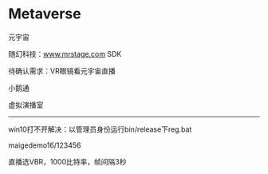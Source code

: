 # Metaverse
元宇宙

随幻科技：www.mrstage.com SDK

待确认需求：VR眼镜看元宇宙直播

小鹅通

虚拟演播室

------------

win10打不开解决：以管理员身份运行bin/release下reg.bat

maigedemo16/123456

直播选VBR，1000比特率，帧间隔3秒
